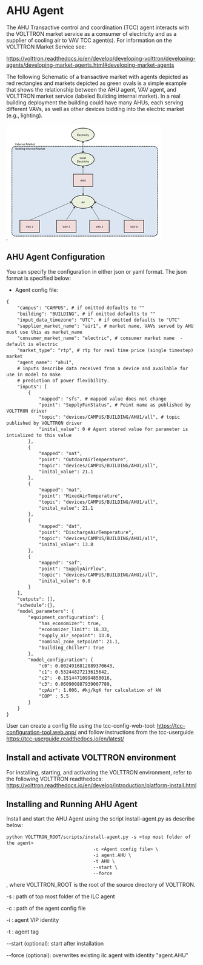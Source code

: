 # AHU Agent

The AHU Transactive control and coordination (TCC) agent interacts with the VOLTTRON market service
as a consumer of electricity and as a supplier of cooling air to VAV TCC agent(s).  For information on the VOLTTRON
Market Service see:

https://volttron.readthedocs.io/en/develop/developing-volttron/developing-agents/developing-market-agents.html#developing-market-agents

The following Schematic of a transactive market with agents depicted as red rectangles and markets depicted as green ovals is a simple example
that shows the relationship between the AHU agent, VAV agent, and VOLTTRON market service (labeled Building internal market).
In a real building deployment the building could have many AHUs, each serving different VAVs, as well as other devices bidding into the electric market (e.g., lighting).

![img.png](img.png)


## AHU Agent Configuration

You can specify the configuration in either json or yaml format. The json format is specified below:

* Agent config file:

````
{
    "campus": "CAMPUS", # if omitted defaults to ""
    "building": "BUILDING", # if omitted defaults to ""
    "input_data_timezone": "UTC", # if omitted defaults to "UTC"
    "supplier_market_name": "air1", # market name, VAVs served by AHU must use this as market_name
	"consumer_market_name": "electric", # consumer market name  - default is electric
    "market_type": "rtp", # rtp for real time price (single timestep) market
    "agent_name": "ahu1",
    # inputs describe data received from a device and available for use in model to make
    # prediction of power flexibility.
    "inputs": [
        {
            "mapped": "sfs", # mapped value does not change
            "point": "SupplyFanStatus", # Point name as published by VOLTTRON driver
            "topic": "devices/CAMPUS/BUILDING/AHU1/all", # topic published by VOLTTRON driver
            "inital_value": 0 # Agent stored value for parameter is intialized to this value
        },
        {
            "mapped": "oat",
            "point": "OutdoorAirTemperature",
            "topic": "devices/CAMPUS/BUILDING/AHU1/all",
            "inital_value": 21.1
        },
        {
            "mapped": "mat",
            "point": "MixedAirTemperature",
            "topic": "devices/CAMPUS/BUILDING/AHU1/all",
            "inital_value": 21.1
        },
        {
            "mapped": "dat",
            "point": "DischargeAirTemperature",
            "topic": "devices/CAMPUS/BUILDING/AHU1/all",
            "inital_value": 13.8
        },
        {
            "mapped": "saf",
            "point": "SupplyAirFlow",
            "topic": "devices/CAMPUS/BUILDING/AHU1/all",
            "inital_value": 0.0
        }
    ],
    "outputs": [],
    "schedule":{},
    "model_parameters": {
        "equipment_configuration": {
            "has_economizer": true,
            "economizer_limit": 18.33,
            "supply_air_sepoint": 13.0,
            "nominal_zone_setpoint": 21.1,
            "building_chiller": true
        },
        "model_configuration": {
            "c0": 0.0024916812889370643,
            "c1": 0.53244827213615642,
            "c2": -0.15144710994850016,
            "c3": 0.060900887939007789,
            "cpAir": 1.006, #kj/kgK for calculation of kW
            "COP" : 5.5 
        }
    }
}
````

User can create a config file using the tcc-config-web-tool: https://tcc-configuration-tool.web.app/
and follow instructions from the tcc-userguide https://tcc-userguide.readthedocs.io/en/latest/

## Install and activate VOLTTRON environment
For installing, starting, and activating the VOLTTRON environment, refer to the following VOLTTRON readthedocs: 
https://volttron.readthedocs.io/en/develop/introduction/platform-install.html

## Installing and Running AHU Agent
Install and start the AHU Agent using the script install-agent.py as describe below:

```
python VOLTTRON_ROOT/scripts/install-agent.py -s <top most folder of the agent> 
                                -c <Agent config file> \
                                -i agent.AHU \
                                -t AHU \
                                --start \
                                --force
```
, where VOLTTRON_ROOT is the root of the source directory of VOLTTRON.

-s : path of top most folder of the ILC agent

-c : path of the agent config file

-i : agent VIP identity

-t : agent tag
 
--start (optional): start after installation

--force (optional): overwrites existing ilc agent with identity "agent.AHU" 

